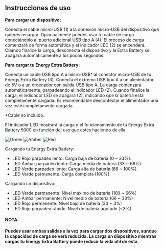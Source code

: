 
## Instrucciones de uso

**Para cargar un dispositivo:**


Conecta el cable micro-USB (1) a la conexión micro-USB del dispositivo que quieres recargar. Opcionalmente puedes usar tu cable de carga conectándolo al puerto adicional USB tipo A (4). El proceso de carga comenzará de forma automática y el indicador LED (2) se encenderá. Cuando finalice la carga, desconecta el dispositivo y la Extra Battery se apagará automáticamente a los pocos segundos.


**Para cargar tu Energy Extra Battery:**

Conecta un cable USB tipo A a micro-USB* al conector micro-USB de tu Energy Extra Battery (3). Conecta el extremo USB tipo A a un alimentador de 5V o a un ordenador con salida USB tipo A. La carga comenzará automáticamente, parpadeando el indicador LED (2). Cuando finalice la carga, el indicador LED se apagará (2), indicando que la batería está completamente cargada. Es recomendable descontectar el alimentador una vez esté completamente cargada.

*Cable no incluido.

El indicador LED mostrará la carga y el funcionamiento de tu Energy Extra Battery 5000 en función del uso que estés haciendo de ella.

![Green](http://static.energysistem.com/images/manuals/42006/55af5a6133a8d.jpg)
![Amber](http://static.energysistem.com/images/manuals/42006/55af59a5a99d1.jpg)
![Red](http://static.energysistem.com/images/manuals/42006/55af5a29488aa.jpg)

Cargando tu Energy Extra Battery:
- LED Rojo parpadeo lento: Carga baja de batería (0 ~ 33%).
- LED Ámbar parpadeo lento: Carga media de batería (33 ~ 66%).
- LED Verde parpadeo lento: Carga alta de batería (66 ~ 100%).
- LED Verde permanente: Carga completa (100%).

Cargando un dispositivo:
- LED Verde permanente: Nivel máximo de batería (100 ~ 66%)
- LED Ámbar permanente: Nivel medio de batería (66 ~ 33%)
- LED Rojo permanente: Nivel bajo de batería (33 ~ 3%)
- LED Rojo parpadeo rápido: Nivel de batería agotado (<3%).

#### **NOTA:**

#### Puedes usar ambas salidas a la vez para cargar dos dispositivos, aunque la capacidad de carga se verá reducida. La carga un dispositivo mientras cargas tu Energy Extra Battery puede reducir la vida útil de ésta.
